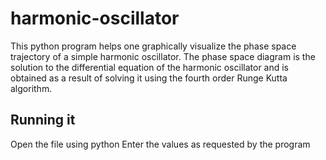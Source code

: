 # harmonic-oscillator
This python program helps one graphically visualize the phase space trajectory of a simple harmonic oscillator. The phase space diagram is the solution to the differential equation of the harmonic oscillator and is obtained as a result of solving it using the fourth order Runge Kutta algorithm.

## Running it
Open the file using python
Enter the values as requested by the program
